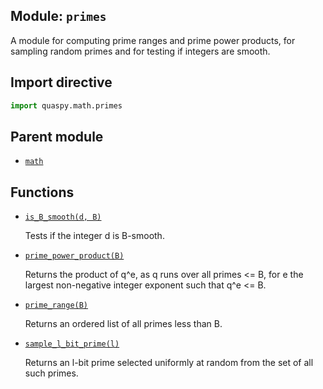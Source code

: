 ## Module: <code>primes</code>
A module for computing prime ranges and prime power products, for sampling random primes and for testing if integers are smooth.

## Import directive
```python
import quaspy.math.primes
```

## Parent module
- [<code>math</code>](../README.md)

## Functions
- [<code>is_B_smooth(d, B)</code>](is_B_smooth.md)

  Tests if the integer d is B-smooth.

- [<code>prime_power_product(B)</code>](prime_power_product.md)

  Returns the product of q^e, as q runs over all primes <= B, for e the largest non-negative integer exponent such that q^e <= B.

- [<code>prime_range(B)</code>](prime_range.md)

  Returns an ordered list of all primes less than B.

- [<code>sample_l_bit_prime(l)</code>](sample_l_bit_prime.md)

  Returns an l-bit prime selected uniformly at random from the set of all such primes.

